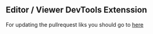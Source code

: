 ## Editor / Viewer DevTools Extenssion

For updating the pullrequest liks you should go to [here](https://www.wix.com/dashboard/f83cc25f-b93f-45e0-9073-9e52ae523a37/database/)

